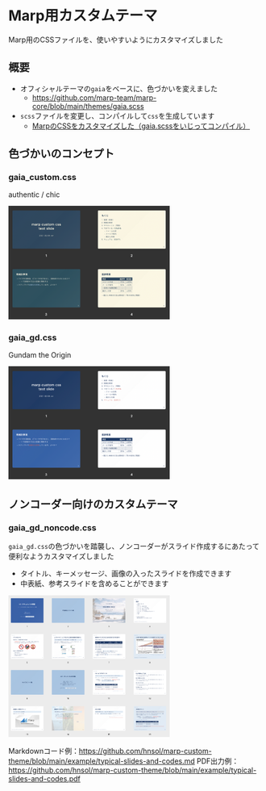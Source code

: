# Marp用カスタムテーマ

Marp用のCSSファイルを、使いやすいようにカスタマイズしました


## 概要

- オフィシャルテーマの`gaia`をベースに、色づかいを変えました
  - https://github.com/marp-team/marp-core/blob/main/themes/gaia.scss
- `scss`ファイルを変更し、コンパイルして`css`を生成しています
  - [MarpのCSSをカスタマイズした（gaia.scssをいじってコンパイル） ](https://qiita.com/hann-solo/items/54682c59c7076d826902)

## 色づかいのコンセプト

### gaia_custom.css

authentic / chic

<img src="https://github.com/hnsol/marp-custom-theme/blob/main/images/SS_gaia_custom.png" width="320px">


### gaia_gd.css

Gundam the Origin

<img src="https://github.com/hnsol/marp-custom-theme/blob/main/images/SS_gaia_gd.png" width="320px">

## ノンコーダー向けのカスタムテーマ

### gaia_gd_noncode.css

`gaia_gd.css`の色づかいを踏襲し、ノンコーダーがスライド作成するにあたって便利なようカスタマイズしました

- タイトル、キーメッセージ、画像の入ったスライドを作成できます
- 中表紙、参考スライドを含めることができます

<img src="https://github.com/hnsol/marp-custom-theme/blob/main/images/SS_gaia_gd_noncode.png" width="320px">

Markdownコード例：https://github.com/hnsol/marp-custom-theme/blob/main/example/typical-slides-and-codes.md
PDF出力例：https://github.com/hnsol/marp-custom-theme/blob/main/example/typical-slides-and-codes.pdf

